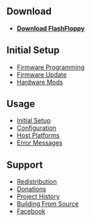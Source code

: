 ## Download
- [**Download FlashFloppy**](Downloads)

## Initial Setup
- [Firmware Programming](Firmware-Programming)
- [Firmware Update](Firmware-Update)
- [Hardware Mods](Hardware-Mods)

## Usage
- [Initial Setup](Initial-Setup)
- [Configuration](Configuration)
- [Host Platforms](Host-Platforms)
- [Error Messages](Error-Messages)

## Support
- [Redistribution](Redistribution)
- [Donations](Donations)
- [Project History](Project-History)
- [Building From Source](Building-From-Source)
- [Facebook][facebook]

[facebook]: https://www.facebook.com/groups/820618618098373/
